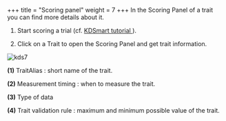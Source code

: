 +++
title = "Scoring panel"
weight = 7
+++
In the Scoring Panel of a trait you can find more details about it.

1.	Start scoring a trial (cf. <a href="http://www.kddart.org/help/kdtutorials/html/KDSTutorial.html#" target="_blank"> KDSmart tutorial </a>).

2.	Click on a Trait to open the Scoring Panel and get trait information.

![kds7](https://agrofims.github.io/helpdocs/images/kds7.png)

**(1)** TraitAlias : short name of the trait.

**(2)** Measurement timing : when to measure the trait.

**(3)** Type of data

**(4)** Trait validation rule : maximum and minimum possible value of the trait.



